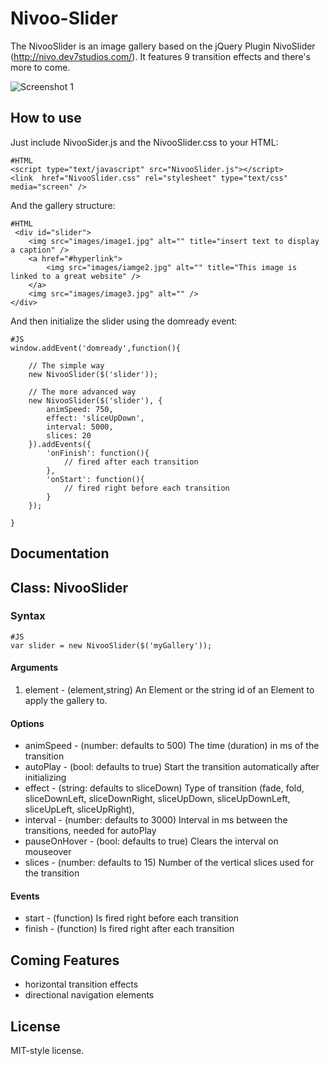 Nivoo-Slider
============

The NivooSlider is an image gallery based on the jQuery Plugin NivoSlider (http://nivo.dev7studios.com/). It features 9 transition effects and there's more to come.

![Screenshot 1](http://www.johannes-fischer.de/assets/Labs/nivoo-slider.png)

How to use
----------

Just include NivooSider.js and the NivooSlider.css to your HTML:

	#HTML
	<script type="text/javascript" src="NivooSlider.js"></script>
	<link  href="NivooSlider.css" rel="stylesheet" type="text/css" media="screen" />
	
And the gallery structure:
	
	#HTML
	 <div id="slider">
        <img src="images/image1.jpg" alt="" title="insert text to display a caption" />
        <a href="#hyperlink">
            <img src="images/iamge2.jpg" alt="" title="This image is linked to a great website" />
        </a>
        <img src="images/image3.jpg" alt="" />
    </div>	
	
And then initialize the slider using the domready event:

	#JS
	window.addEvent('domready',function(){

		// The simple way
		new NivooSlider($('slider'));
		
		// The more advanced way
		new NivooSlider($('slider'), {
            animSpeed: 750,
            effect: 'sliceUpDown',
			interval: 5000,
			slices: 20
        }).addEvents({
            'onFinish': function(){
                // fired after each transition
            },
            'onStart': function(){
                // fired right before each transition
            }
        });

	}

Documentation
-------------

## Class: NivooSlider ##

### Syntax ###

	#JS
	var slider = new NivooSlider($('myGallery'));
	
#### Arguments ####
1. element - (element,string) An Element or the string id of an Element to apply the gallery to.

#### Options ####
- animSpeed - (number: defaults to 500) The time (duration) in ms of the transition
- autoPlay - (bool: defaults to true) Start the transition automatically after initializing
- effect - (string: defaults to sliceDown) Type of transition (fade, fold, sliceDownLeft, sliceDownRight, sliceUpDown, sliceUpDownLeft, sliceUpLeft, sliceUpRight),
- interval - (number: defaults to 3000) Interval in ms between the transitions, needed for autoPlay
- pauseOnHover - (bool: defaults to true) Clears the interval on mouseover
- slices - (number: defaults to 15) Number of the vertical slices used for the transition

#### Events ####
- start - (function) Is fired right before each transition
- finish - (function) Is fired right after each transition

Coming Features
---------------
- horizontal transition effects
- directional navigation elements

License
-------
MIT-style license.